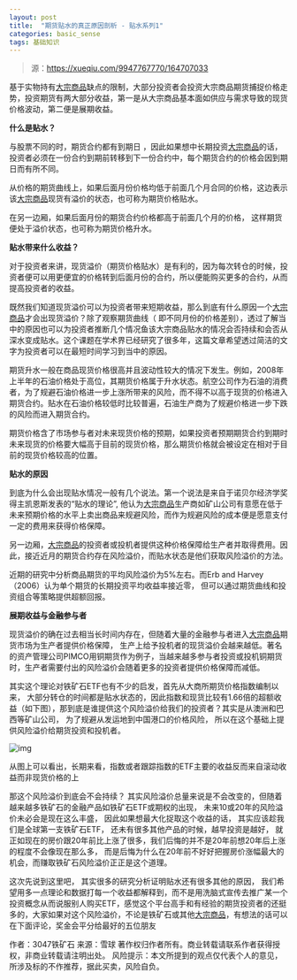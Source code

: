```yaml
---
layout: post
title:  "期货贴水的真正原因剖析 - 贴水系列1"
categories: basic_sense
tags: 基础知识
---
```


> 源：<https://xueqiu.com/9947767770/164707033>

基于实物持有[大宗商品](https://xueqiu.com/S/SZ399979?from=status_stock_match)缺点的限制，大部分投资者会投资大宗商品期货捕捉价格走势，投资期货有两大部分收益，第一是从大宗商品基本面如供应与需求导致的现货价格波动，第二便是展期收益。

**什么是贴水？**

与股票不同的时，期货合约都有到期日 ，因此如果想中长期投资[大宗商品](https://xueqiu.com/S/SZ399979?from=status_stock_match)的话，投资者必须在一份合约到期前转移到下一份合约中，每个期货合约的价格会因到期日而有所不同。

从价格的期货曲线上，如果后面月份价格均低于前面几个月合同的价格，这边表示该[大宗商品](https://xueqiu.com/S/SZ399979?from=status_stock_match)现货有溢价的状态，也可称为期货价格贴水。

在另一边厢，如果后面月份的期货合约价格都高于前面几个月的价格， 这样期货便处于溢价状态，也可称为期货价格升水。

**贴水带来什么收益？**

对于投资者来讲，现货溢价（期货价格贴水）是有利的，因为每次转仓的时候，投资者便可以用更便宜的价格转到后面月份的合约，所以便能购买更多的合约，从而提高投资者的收益。

既然我们知道现货溢价可以为投资者带来短期收益，那么到底有什么原因一个[大宗商品](https://xueqiu.com/S/SZ399979?from=status_stock_match)才会出现货溢价？除了观察期货曲线（ 即不同月份的价格差别），透过了解当中的原因也可以为投资者推断几个情况鱼该大宗商品贴水的情况会否持续和会否从深水变成贴水。这个课题在学术界已经研究了很多年，这篇文章希望透过简洁的文字为投资者可以在最短时间学习到当中的原因。

期货升水一般在商品现货价格很高并且波动性较大的情况下发生。例如，2008年上半年的石油价格处于高位，其期货价格属于升水状态。航空公司作为石油的消费者，为了规避石油价格进一步上涨所带来的风险，而不得不以高于现货的价格进入期货合约。贴水在石油价格较低时比较普遍，石油生产商为了规避价格进一步下跌的风险而进入期货合约。

期货价格含了市场参与者对未来现货价格的预期，如果投资者预期期货合约到期时未来现货的价格要大幅高于目前的现货价格，那么期货价格就会被设定在相对于目前的现货价格较高的位置。

**贴水的原因**

到底为什么会出现贴水情况一般有几个说法。第一个说法是来自于诺贝尔经济学奖得主凯恩斯发表的“贴水的理论”, 他认为[大宗商品](https://xueqiu.com/S/SZ399979?from=status_stock_match)生产商如矿山公司有意愿在低于未来预期价格的水平上卖出商品来规避风险，而作为规避风险的成本便是愿意支付一定的费用来获得价格保障。

另一边厢，[大宗商品](https://xueqiu.com/S/SZ399979?from=status_stock_match)的投资者或投机者提供这种价格保障给生产者并取得费用。因此，接近近月的期货合约存在风险溢价，而贴水状态是他们获取风险溢价的方法。

近期的研究中分析商品期货的平均风险溢价为5%左右。而Erb and Harvey（2006）认为单个期货的长期投资平均收益率接近零， 但可以通过期货曲线和投资组合等策略提供超额回报。

**展期收益与金融参与者**

现货溢价的确在过去相当长时间内存在，但随着大量的金融参与者进入[大宗商品](https://xueqiu.com/S/SZ399979?from=status_stock_match)期货市场为生产者提供价格保障， 生产上给予投机者的现货溢价会越来越低。著名的资产管理公司PIMCO用铜期货作为例子，当越来越多参与者投资或投机铜期货时，生产者需要付出的风险溢价会随着更多的投资者提供价格保障而减低。

其实这个理论对铁矿石ETF也有不少的启发，首先从大商所期货价格指数编制以来， 大部分转仓的时间都是贴水状态的，因此指数和现货比较有1.66倍的超额收益（如下图），那到底是谁提供这个风险溢价给我们的投资者？其实是从澳洲和巴西等矿山公司， 为了规避从发运地到中国港口的价格风险， 所以在这个基础上提供风险溢价给期货投资和投机者。

![img](https://xqimg.imedao.com/17621166f97c9f23fe809856.png!800.jpg)

从图上可以看出，长期来看，指数或者跟踪指数的ETF主要的收益反而来自滚动收益而非现货价格的上

那这个风险溢价到底会不会持续？ 其实风险溢价总量来说是不会改变的，但随着越来越多铁矿石的金融产品如铁矿石ETF或期权的出现， 未来10或20年的风险溢价未必会是现在这么丰盛， 因此如果想最大化捉取这个收益的话， 其实应该趁我们是全球第一支铁矿石ETF， 还未有很多其他产品的时候，越早投资是越好， 就正如现在的房价跟20年前比上涨了很多，我们后悔的并不是20年前想20年后上涨的程度不会像现在那么多， 而是后悔为什么在20年前不好好把握房价涨幅最大的机会，而赚取铁矿石风险溢价正正是这个道理。

这次先说到这里吧， 其实很多的研究分析证明贴水还有很多其他的原因， 我们希望用多一点理论和数据打每一个收益都解释到，而不是用洗脑式宣传去推广某一个投资概念从而说服别人购买ETF，感觉这个平台高手和有经验的期货投资者的还挺多的，大家如果对这个风险溢价，不论是铁矿石或其他[大宗商品](https://xueqiu.com/S/SZ399979?from=status_stock_match)，有想法的话可以在下面评论，奖金会平分给最好的五位朋友 



作者：3047铁矿石
来源：雪球
著作权归作者所有。商业转载请联系作者获得授权，非商业转载请注明出处。
风险提示：本文所提到的观点仅代表个人的意见，所涉及标的不作推荐，据此买卖，风险自负。
